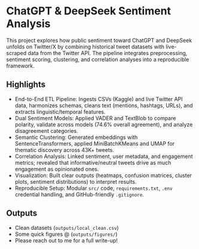 # ChatGPT & DeepSeek Sentiment Analysis

This project explores how public sentiment toward ChatGPT and DeepSeek unfolds on Twitter/X by combining historical tweet datasets with live-scraped data from the Twitter API. The pipeline integrates preprocessing, sentiment scoring, clustering, and correlation analyses into a reproducible framework.

## Highlights
- End-to-End ETL Pipeline: Ingests CSVs (Kaggle) and live Twitter API data, harmonizes schemas, cleans text (mentions, hashtags, URLs), and extracts linguistic/temporal features.
- Dual Sentiment Models: Applied VADER and TextBlob to compare polarity, validate across models (74.6% overall agreement), and analyze disagreement categories.
- Semantic Clustering: Generated embeddings with SentenceTransformers, applied MiniBatchKMeans and UMAP for thematic discovery across 43K+ tweets.
- Correlation Analysis: Linked sentiment, user metadata, and engagement metrics; revealed that informative/neutral tweets drive as much engagement as opinionated ones.
- Visualization: Built clear outputs (heatmaps, confusion matrices, cluster plots, sentiment distributions) to interpret results.
- Reproducible Setup: Modular `src/` code, `requirements.txt`, `.env` credential handling, and GitHub-friendly `.gitignore`.

## Outputs
- Clean datasets (`outputs/local_clean.csv`)
- Some quick figures @ (`outputs/figures/`) 
- Please reach out to me for a full write-up!

